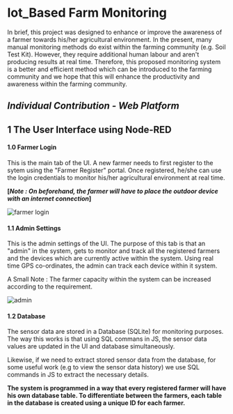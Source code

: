 # Iot_Based Farm Monitoring

In brief, this project was designed to enhance or improve the awareness of a farmer towards his/her agricultural environment. In the present, many manual monitoring methods do exist within the farming community (e.g. Soil Test Kit). However, they require additional human labour and aren't producing results at real time. Therefore, this proposed monitoring system is a better and efficient method which can be introduced to the farming community and we hope that this will enhance the productivity and awareness within the farming community.

## ***Individual Contribution - Web Platform***

## 1 The User Interface using Node-RED
#### 1.0 Farmer Login
This is the main tab of the UI. A new farmer needs to first register to the sytem using the "Farmer Register" portal. Once registered, he/she can use the login credentials to monitor his/her agricultural environment at real time.

**[*Note : On beforehand, the farmer will have to place the outdoor device with an internet connection*]**

![farmer login](https://user-images.githubusercontent.com/68633899/88427097-eb8dee00-ce0f-11ea-8bad-f2f99ce4ab12.JPG)




#### 1.1 Admin Settings

This is the admin settings of the UI. The purpose of this tab is that an "admin" in the system, gets to monitor and track all the registered farmers and the devices which are currently active within the system. Using real time GPS co-ordinates, the admin can track each device within it system.

A Small Note : The farmer capacity within the system can be increased according to the requirement.

![admin](https://user-images.githubusercontent.com/68633899/88430515-3448a580-ce16-11ea-9a22-ce7a8b1080f0.JPG)




#### 1.2 Database

The sensor data are stored in a Database (SQLite) for monitoring purposes. The way this works is that using SQL commans in JS, the sensor data values are updated in the UI and database simultaneously. 

Likewise, if we need to extract stored sensor data from the database, for some useful work (e.g to view the sensor data history) we use SQL commands in JS to extract the necessary details.

**The system is programmed in a way that every registered farmer will have his own database table. To differentiate between the farmers, each table in the database is created using a unique ID for each farmer.**



